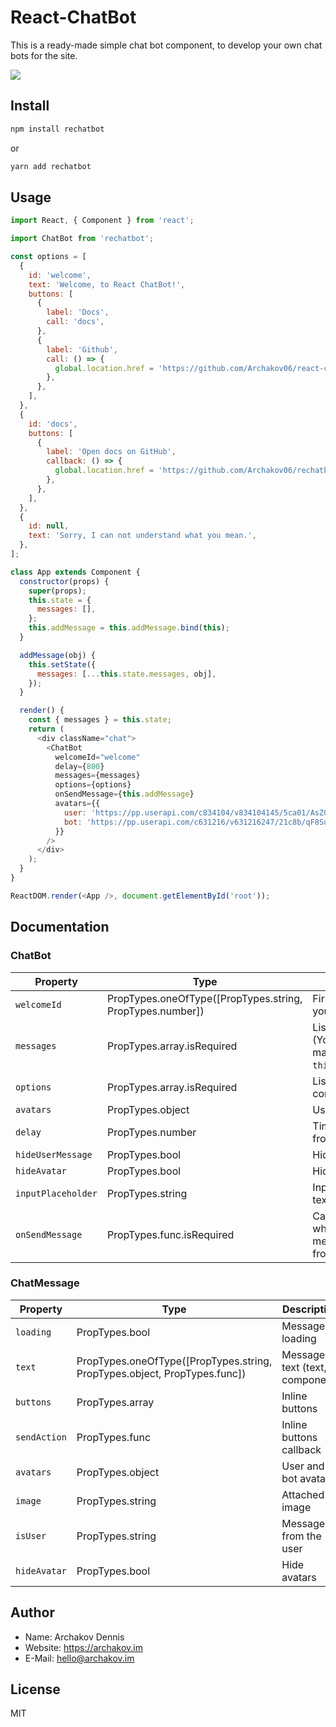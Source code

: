 # React-ChatBot

This is a ready-made simple chat bot component, to develop your own chat bots for the site.

<img src="https://hsto.org/webt/68/3j/zl/683jzl8dg5u1daqu8agqpf1ff44.gif" />

## Install

```bash
npm install rechatbot
```

or

```bash
yarn add rechatbot
```

## Usage

```js
import React, { Component } from 'react';

import ChatBot from 'rechatbot';

const options = [
  {
    id: 'welcome',
    text: 'Welcome, to React ChatBot!',
    buttons: [
      {
        label: 'Docs',
        call: 'docs',
      },
      {
        label: 'Github',
        call: () => {
          global.location.href = 'https://github.com/Archakov06/react-chatbot';
        },
      },
    ],
  },
  {
    id: 'docs',
    buttons: [
      {
        label: 'Open docs on GitHub',
        callback: () => {
          global.location.href = 'https://github.com/Archakov06/rechatbot';
        },
      },
    ],
  },
  {
    id: null,
    text: 'Sorry, I can not understand what you mean.',
  },
];

class App extends Component {
  constructor(props) {
    super(props);
    this.state = {
      messages: [],
    };
    this.addMessage = this.addMessage.bind(this);
  }

  addMessage(obj) {
    this.setState({
      messages: [...this.state.messages, obj],
    });
  }

  render() {
    const { messages } = this.state;
    return (
      <div className="chat">
        <ChatBot
          welcomeId="welcome"
          delay={800}
          messages={messages}
          options={options}
          onSendMessage={this.addMessage}
          avatars={{
            user: 'https://pp.userapi.com/c834104/v834104145/5ca01/AsZGGgLNr-4.jpg',
            bot: 'https://pp.userapi.com/c631216/v631216247/21c8b/qF8SubyAdsU.jpg',
          }}
        />
      </div>
    );
  }
}

ReactDOM.render(<App />, document.getElementById('root'));
```

## Documentation

### ChatBot

| Property           | Type                                                      | Description                                                          |
| ------------------ | --------------------------------------------------------- | -------------------------------------------------------------------- |
| `welcomeId`        | PropTypes.oneOfType([PropTypes.string, PropTypes.number]) | First message when you start a chat                                  |
| `messages`         | PropTypes.array.isRequired                                | List of messages (You must be maintained in a `this.state.messages`) |
| `options`          | PropTypes.array.isRequired                                | List of all available commands                                       |
| `avatars`          | PropTypes.object                                          | User and bot avatar                                                  |
| `delay`            | PropTypes.number                                          | Time delay message from the bot                                      |
| `hideUserMessage`  | PropTypes.bool                                            | Hide user messages                                                   |
| `hideAvatar`       | PropTypes.bool                                            | Hide avatars                                                         |
| `inputPlaceholder` | PropTypes.string                                          | Input placeholder text                                               |
| `onSendMessage`    | PropTypes.func.isRequired                                 | Callback function when a new message comes from a bot or user        |

### ChatMessage

| Property     | Type                                                                      | Description                    |
| ------------ | ------------------------------------------------------------------------- | ------------------------------ |
| `loading`    | PropTypes.bool                                                            | Message is loading             |
| `text`       | PropTypes.oneOfType([PropTypes.string, PropTypes.object, PropTypes.func]) | Message text (text, component) |
| `buttons`    | PropTypes.array                                                           | Inline buttons                 |
| `sendAction` | PropTypes.func                                                            | Inline buttons callback        |
| `avatars`    | PropTypes.object                                                          | User and bot avatar            |
| `image`      | PropTypes.string                                                          | Attached image                 |
| `isUser`     | PropTypes.string                                                          | Message from the user          |
| `hideAvatar` | PropTypes.bool                                                            | Hide avatars                   |

## Author

- Name: Archakov Dennis
- Website: https://archakov.im
- E-Mail: hello@archakov.im

## License

MIT

